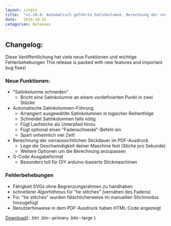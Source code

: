 ```yaml
---
layout: single
title:  "v1.20.0: Automatisch geführte Satinkolumne, Berechnung der vorraussichtlichen Stickdauer und G-Code Format"
date:   2018-10-31
categories: Releases
---
```

## Changelog:

Diese Veröffentlichung hat viele neue Funktionen und wichtige Fehlerbehebungen
This release is packed with new features and important bug fixes!

### Neue Funktionen:
  * "Satinkolumne schneiden"
    * Bricht eine Satinkolumne an einem vordefinierten Punkt in zwei Stücke
  * Automatische Satinkolumnen-Führung 
    * Arrangiert ausgewählte Satinkolumnen in logischer Reihenfolge
    * Schneidet Satinkolumnen falls nötig
    * Fügt Laufstiche als Unterpfad hinzu
    * Fügt optional einen "Fadenschneide"-Befehl ein
    * Spart unheimlich viel Zeit!
  * Berechnung der vorraussichtlichen Stickdauer im PDF-Ausdruck
    * Lege die Geschwindigkeit deiner Maschine fest (Stiche pro Sekunde)
    * Weitere Optionen um die Berechnung anzupassen
  * G-Code Ausgabeformat
    * Besonders toll für DIY arduino-basierte Stickmaschinen

### Fehlerbehebungen
  * Fähigkeit SVGs ohne Begrenzungsrahmen zu handhaben
  * schnellerer Algorhithmus für "tie stitches" (vernähen des Fadens)
  * Fix: "tie stitches" wurden fälschlicherweise im manuellen Stichmodus hinzugefügt
  * Benutzerhinweise in dem PDF-Ausdruck haben HTML-Code angezeigt

[Download](https://github.com/inkstitch/inkstitch/releases/tag/v1.20.0){: .btn .btn--primary .btn--large }

